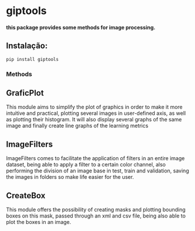 giptools
========

#### this package provides some methods for image processing.

## Instalação:

    pip install giptools

### Methods

## GraficPlot
This module aims to simplify the plot of graphics in order to make it more 
intuitive and practical, plotting several images in user-defined axis, 
as well as plotting their histogram. It will also display several graphs 
of the same image and finally create line graphs of the learning metrics
 
## ImageFilters
ImageFilters comes to facilitate the application of filters in an entire 
image dataset, being able to apply a filter to a certain color channel, 
also performing the division of an image base in test, train and validation, 
saving the images in folders so make life easier for the user.

## CreateBox
This module offers the possibility of creating masks and plotting bounding 
boxes on this mask, passed through an xml and csv file, being also able to 
plot the boxes in an image.
